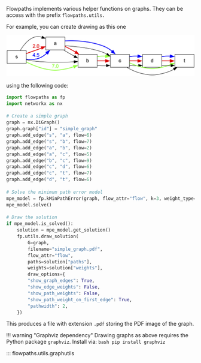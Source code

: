 Flowpaths implements various helper functions on graphs. They can be access with the prefix `flowpaths.utils.`

For example, you can create drawing as this one

![An example of the graph drawing](example_drawing.png)

using the following code:

``` python 
import flowpaths as fp
import networkx as nx

# Create a simple graph
graph = nx.DiGraph()
graph.graph["id"] = "simple_graph"
graph.add_edge("s", "a", flow=6)
graph.add_edge("s", "b", flow=7)
graph.add_edge("a", "b", flow=2)
graph.add_edge("a", "c", flow=5)
graph.add_edge("b", "c", flow=9)
graph.add_edge("c", "d", flow=6)
graph.add_edge("c", "t", flow=7)
graph.add_edge("d", "t", flow=6)

# Solve the minimum path error model
mpe_model = fp.kMinPathError(graph, flow_attr="flow", k=3, weight_type=float)
mpe_model.solve()

# Draw the solution
if mpe_model.is_solved():
    solution = mpe_model.get_solution()
    fp.utils.draw_solution(
        G=graph,
        filename="simple_graph.pdf",
        flow_attr="flow",
        paths=solution["paths"],
        weights=solution["weights"],
        draw_options={
        "show_graph_edges": True,
        "show_edge_weights": False,
        "show_path_weights": False,
        "show_path_weight_on_first_edge": True,
        "pathwidth": 2,
    })
```

This produces a file with extension `.pdf` storing the PDF image of the graph.

!!! warning "Graphviz dependency"
    Drawing graphs as above requires the Python package `graphviz`. Install via: 
    ``` bash
    pip install graphviz
    ```



::: flowpaths.utils.graphutils
